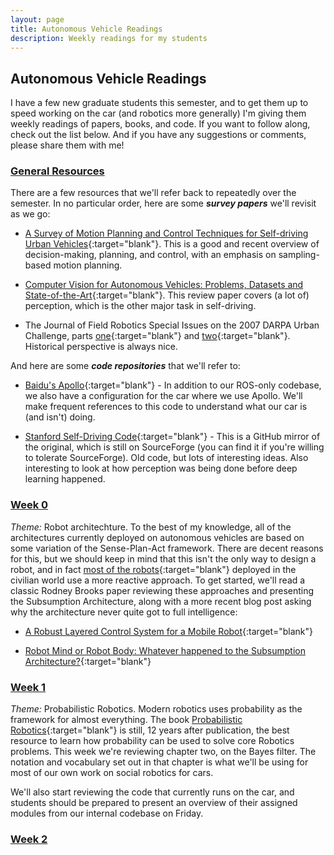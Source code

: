 ```yaml
---
layout: page
title: Autonomous Vehicle Readings
description: Weekly readings for my students
---
```


## Autonomous Vehicle Readings

I have a few new graduate students this semester, and to get them up
to speed working on the car (and robotics more generally) I'm giving
them weekly readings of papers, books, and code. If you want to follow
along, check out the list below. And if you have any suggestions or
comments, please share them with me!

### [General Resources](#general-resouces)

There are a few resources that we'll refer back to repeatedly over the
semester. In no particular order, here are some _**survey papers**_ we'll
revisit as we go:

- [A Survey of Motion Planning and Control Techniques for Self-driving
  Urban
  Vehicles](https://arxiv.org/abs/1604.07446){:target="blank"}. This
  is a good and recent overview of decision-making, planning, and
  control, with an emphasis on sampling-based motion planning.

- [ Computer Vision for Autonomous Vehicles: Problems, Datasets and
  State-of-the-Art](https://arxiv.org/abs/1704.05519){:target="blank"}. This
  review paper covers (a lot of) perception, which is the other major
  task in self-driving.

- The Journal of Field Robotics Special Issues on the 2007 DARPA Urban
  Challenge, parts
  [one](https://onlinelibrary.wiley.com/toc/15564967/25/8){:target="blank"}
  and
  [two](https://onlinelibrary.wiley.com/toc/15564967/25/9){:target="blank"}. Historical
  perspective is always nice.

And here are some _**code repositories**_ that we'll refer to:

- [Baidu's
  Apollo](https://github.com/ApolloAuto/apollo/tree/master/modules){:target="blank"} -
  In addition to our ROS-only codebase, we also have a configuration
  for the car where we use Apollo. We'll make frequent references to
  this code to understand what our car is (and isn't) doing.

- [Stanford Self-Driving
  Code](https://github.com/emmjaykay/stanford_self_driving_car_code){:target="blank"} -
  This is a GitHub mirror of the original, which is still on
  SourceForge (you can find it if you're willing to tolerate
  SourceForge). Old code, but lots of interesting ideas. Also
  interesting to look at how perception was being done before deep
  learning happened.

### [Week 0](#week-0)

_Theme:_ Robot architechture. To the best of my knowledge, all of the
architectures currently deployed on autonomous vehicles are based on
some variation of the Sense-Plan-Act framework. There are decent
reasons for this, but we should keep in mind that this isn't the only
way to design a robot, and in fact [most of the
robots](https://en.wikipedia.org/wiki/Roomba){:target="blank"}
deployed in the civilian world use a more reactive approach. To get
started, we'll read a classic Rodney Brooks paper reviewing these
approaches and presenting the Subsumption Architecture, along with a
more recent blog post asking why the architecture never quite got to
full intelligence:

- [A Robust Layered Control System for a Mobile
  Robot](http://www.dtic.mil/dtic/tr/fulltext/u2/a160833.pdf){:target="blank"}

- [Robot Mind or Robot Body: Whatever happened to the Subsumption
  Architecture?](http://www.artificialhumancompanions.com/robot-mind-robot-body-whatever-happened-subsumption-architecture/){:target="blank"}

### [Week 1](#week-1)

_Theme:_ Probabilistic Robotics. Modern robotics uses probability as
the framework for almost everything. The book [Probabilistic
Robotics](http://www.probabilistic-robotics.org/){:target="blank"} is
still, 12 years after publication, the best resource to learn how
probability can be used to solve core Robotics problems. This week
we're reviewing chapter two, on the Bayes filter. The notation and
vocabulary set out in that chapter is what we'll be using for most of
our own work on social robotics for cars.

We'll also start reviewing the code that currently runs on the car,
and students should be prepared to present an overview of their
assigned modules from our internal codebase on Friday.

### [Week 2](#week-2)

